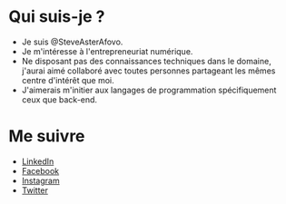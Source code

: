 <h1>Qui suis-je ?</h1>

- Je suis @SteveAsterAfovo.
- Je m'intéresse à l'entrepreneuriat numérique.
- Ne disposant pas des connaissances techniques dans le domaine, j'aurai aimé collaboré avec toutes personnes partageant les mêmes centre d'intérêt que moi.
- J'aimerais m'initier aux langages de programmation spécifiquement ceux que back-end.


<h1>Me suivre</h1>

- <a href="linkedin.com/in/SteveAsterAfovo">LinkedIn</a>
- <a href="facebook.com/SteveAsterAfovo.1">Facebook</a>
- <a href="Instagram.com/SteveAsterAfovo">Instagram</a>
- <a href="twitter.com/SteveAsterAfovo">Twitter</a>

